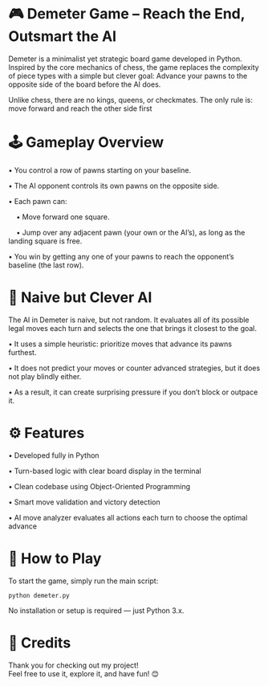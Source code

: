 # 🎮 Demeter Game – Reach the End, Outsmart the AI

Demeter is a minimalist yet strategic board game developed in Python. Inspired by the core mechanics of chess, the game replaces the complexity of piece types with a simple but clever goal: Advance your pawns to the opposite side of the board before the AI does.

Unlike chess, there are no kings, queens, or checkmates. The only rule is: move forward and reach the other side first

# 🕹️ Gameplay Overview

• You control a row of pawns starting on your baseline.

• The AI opponent controls its own pawns on the opposite side.

• Each pawn can:

&nbsp;&nbsp;&nbsp;&nbsp;• Move forward one square.

&nbsp;&nbsp;&nbsp;&nbsp;• Jump over any adjacent pawn (your own or the AI’s), as long as the landing square is free.

• You win by getting any one of your pawns to reach the opponent’s baseline (the last row).

# 🤖 Naive but Clever AI

The AI in Demeter is naive, but not random. It evaluates all of its possible legal moves each turn and selects the one that brings it closest to the goal.

• It uses a simple heuristic: prioritize moves that advance its pawns furthest.

• It does not predict your moves or counter advanced strategies, but it does not play blindly either.

•  As a result, it can create surprising pressure if you don’t block or outpace it.

# ⚙️ Features

•  Developed fully in Python

•  Turn-based logic with clear board display in the terminal

•  Clean codebase using Object-Oriented Programming

•  Smart move validation and victory detection

•  AI move analyzer evaluates all actions each turn to choose the optimal advance

# 🚀 How to Play

To start the game, simply run the main script:

`python demeter.py`

No installation or setup is required — just Python 3.x.

# 🙌 Credits

Thank you for checking out my project!\
Feel free to use it, explore it, and have fun! 😊
